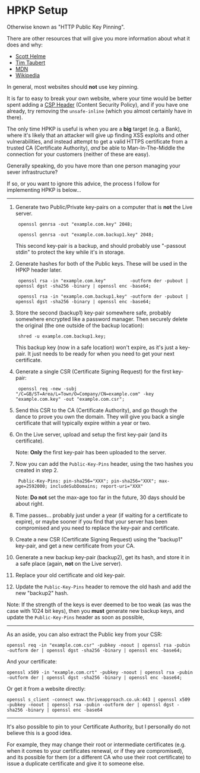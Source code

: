 
# HPKP Setup

Otherwise known as "HTTP Public Key Pinning".

There are other resources that will give you more information about what it does and why:

* [Scott Helme](https://scotthelme.co.uk/hpkp-http-public-key-pinning/)
* [Tim Taubert](https://timtaubert.de/blog/2014/10/http-public-key-pinning-explained/)
* [MDN](https://developer.mozilla.org/en/docs/Web/Security/Public_Key_Pinning)
* [Wikipedia](https://en.wikipedia.org/wiki/HTTP_Public_Key_Pinning)

In general, most websites should **not** use key pinning.

It is far to easy to break your own website, where your time would be better spent adding a [CSP Header](https://developer.mozilla.org/en-US/docs/Web/Security/CSP) (Content Security Policy), and if you have one already, try removing the `unsafe-inline` (which you almost certainly have in there).

The only time HPKP is useful is when you are a **big** target (e.g. a Bank), where it's likely that an attacker will give up finding XSS exploits and other vulnerabilities, and instead attempt to get a valid HTTPS certificate from a trusted CA (Certificate Authority), *and* be able to Man-In-The-Middle the connection for your customers (neither of these are easy).

Generally speaking, do you have more than one person managing your sever infrastructure?

If so, or you want to ignore this advice, the process I follow for implementing HPKP is below...

---

1. Generate two Public/Private key-pairs on a computer that is **not** the Live server.

		openssl genrsa -out "example.com.key" 2048;

		openssl genrsa -out "example.com.backup1.key" 2048;

	This second key-pair is a backup, and should probably use "-passout stdin" to protect the key while it's in storage.

2. Generate hashes for both of the Public keys. These will be used in the HPKP header later.

		openssl rsa -in "example.com.key"         -outform der -pubout | openssl dgst -sha256 -binary | openssl enc -base64;

		openssl rsa -in "example.com.backup1.key" -outform der -pubout | openssl dgst -sha256 -binary | openssl enc -base64;

3. Store the second (backup1) key-pair somewhere safe, probably somewhere encrypted like a password manager. Then securely delete the original (the one outside of the backup location):

		shred -u example.com.backup1.key;

	This backup key (now in a safe location) won't expire, as it's just a key-pair. It just needs to be ready for when you need to get your next certificate.

4. Generate a single CSR (Certificate Signing Request) for the first key-pair:

		openssl req -new -subj "/C=GB/ST=Area/L=Town/O=Company/CN=example.com" -key "example.com.key" -out "example.com.csr";

5. Send this CSR to the CA (Certificate Authority), and go though the dance to prove you own the domain. They will give you back a single certificate that will typically expire within a year or two.

6. On the Live server, upload and setup the first key-pair (and its certificate).

	Note: **Only** the first key-pair has been uploaded to the server.

7. Now you can add the `Public-Key-Pins` header, using the two hashes you created in step 2.

		Public-Key-Pins: pin-sha256="XXX"; pin-sha256="XXX"; max-age=2592000; includeSubDomains; report-uri="XXX"

	Note: **Do not** set the max-age too far in the future, 30 days should be about right.

8. Time passes... probably just under a year (if waiting for a certificate to expire), or maybe sooner if you find that your server has been compromised and you need to replace the key-pair and certificate.

9. Create a new CSR (Certificate Signing Request) using the "backup1" key-pair, and get a new certificate from your CA.

10. Generate a new backup key-pair (backup2), get its hash, and store it in a safe place (again, **not** on the Live server).

11. Replace your old certificate and old key-pair.

12. Update the `Public-Key-Pins` header to remove the old hash and add the new "backup2" hash.

Note: If the strength of the keys is ever deemed to be too weak (as was the case with 1024 bit keys), then you **must** generate new backup keys, and update the `Public-Key-Pins` header as soon as possible,

---

As an aside, you can also extract the Public key from your CSR:

	openssl req -in "example.com.csr" -pubkey -noout | openssl rsa -pubin -outform der | openssl dgst -sha256 -binary | openssl enc -base64;

And your certificate:

	openssl x509 -in "example.com.crt" -pubkey -noout | openssl rsa -pubin -outform der | openssl dgst -sha256 -binary | openssl enc -base64;

Or get it from a website directly:

	openssl s_client -connect www.thriveapproach.co.uk:443 | openssl x509 -pubkey -noout | openssl rsa -pubin -outform der | openssl dgst -sha256 -binary | openssl enc -base64

---

It's also possible to pin to your Certificate Authority, but I personally do not believe this is a good idea.

For example, they may change their root or intermediate certificates (e.g. when it comes to your certificates renewal, or if they are compromised), and its possible for them (or a different CA who use their root certificate) to issue a duplicate certificate and give it to someone else.
